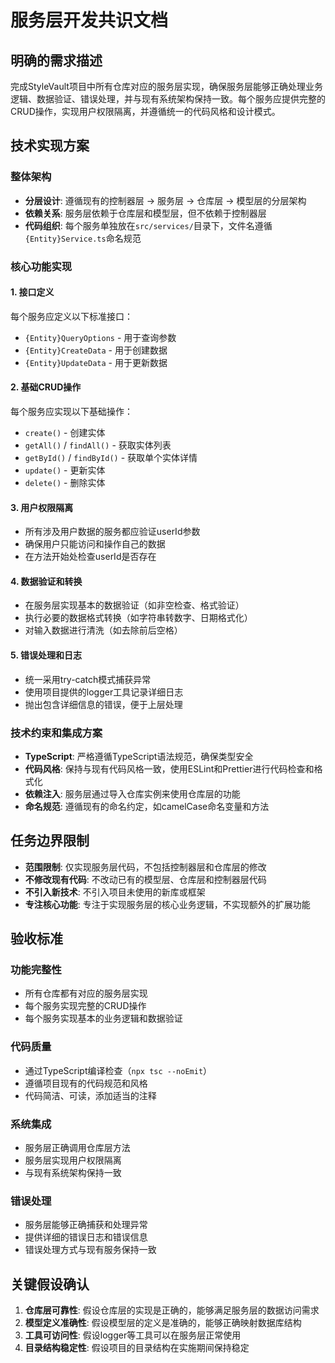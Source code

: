 # 服务层开发共识文档

## 明确的需求描述

完成StyleVault项目中所有仓库对应的服务层实现，确保服务层能够正确处理业务逻辑、数据验证、错误处理，并与现有系统架构保持一致。每个服务应提供完整的CRUD操作，实现用户权限隔离，并遵循统一的代码风格和设计模式。

## 技术实现方案

### 整体架构
- **分层设计**: 遵循现有的控制器层 → 服务层 → 仓库层 → 模型层的分层架构
- **依赖关系**: 服务层依赖于仓库层和模型层，但不依赖于控制器层
- **代码组织**: 每个服务单独放在`src/services/`目录下，文件名遵循`{Entity}Service.ts`命名规范

### 核心功能实现

#### 1. 接口定义
每个服务应定义以下标准接口：
- `{Entity}QueryOptions` - 用于查询参数
- `{Entity}CreateData` - 用于创建数据
- `{Entity}UpdateData` - 用于更新数据

#### 2. 基础CRUD操作
每个服务应实现以下基础操作：
- `create()` - 创建实体
- `getAll()` / `findAll()` - 获取实体列表
- `getById()` / `findById()` - 获取单个实体详情
- `update()` - 更新实体
- `delete()` - 删除实体

#### 3. 用户权限隔离
- 所有涉及用户数据的服务都应验证userId参数
- 确保用户只能访问和操作自己的数据
- 在方法开始处检查userId是否存在

#### 4. 数据验证和转换
- 在服务层实现基本的数据验证（如非空检查、格式验证）
- 执行必要的数据格式转换（如字符串转数字、日期格式化）
- 对输入数据进行清洗（如去除前后空格）

#### 5. 错误处理和日志
- 统一采用try-catch模式捕获异常
- 使用项目提供的logger工具记录详细日志
- 抛出包含详细信息的错误，便于上层处理

### 技术约束和集成方案

- **TypeScript**: 严格遵循TypeScript语法规范，确保类型安全
- **代码风格**: 保持与现有代码风格一致，使用ESLint和Prettier进行代码检查和格式化
- **依赖注入**: 服务层通过导入仓库实例来使用仓库层的功能
- **命名规范**: 遵循现有的命名约定，如camelCase命名变量和方法

## 任务边界限制

- **范围限制**: 仅实现服务层代码，不包括控制器层和仓库层的修改
- **不修改现有代码**: 不改动已有的模型层、仓库层和控制器层代码
- **不引入新技术**: 不引入项目未使用的新库或框架
- **专注核心功能**: 专注于实现服务层的核心业务逻辑，不实现额外的扩展功能

## 验收标准

### 功能完整性
- 所有仓库都有对应的服务层实现
- 每个服务实现完整的CRUD操作
- 每个服务实现基本的业务逻辑和数据验证

### 代码质量
- 通过TypeScript编译检查（`npx tsc --noEmit`）
- 遵循项目现有的代码规范和风格
- 代码简洁、可读，添加适当的注释

### 系统集成
- 服务层正确调用仓库层方法
- 服务层实现用户权限隔离
- 与现有系统架构保持一致

### 错误处理
- 服务层能够正确捕获和处理异常
- 提供详细的错误日志和错误信息
- 错误处理方式与现有服务保持一致

## 关键假设确认

1. **仓库层可靠性**: 假设仓库层的实现是正确的，能够满足服务层的数据访问需求
2. **模型定义准确性**: 假设模型层的定义是准确的，能够正确映射数据库结构
3. **工具可访问性**: 假设logger等工具可以在服务层正常使用
4. **目录结构稳定性**: 假设项目的目录结构在实施期间保持稳定